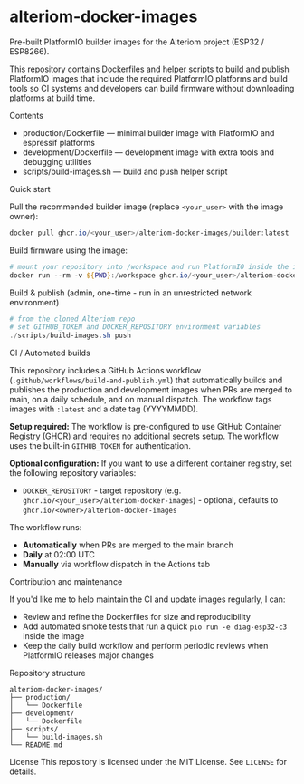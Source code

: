 # alteriom-docker-images

Pre-built PlatformIO builder images for the Alteriom project (ESP32 / ESP8266).

This repository contains Dockerfiles and helper scripts to build and publish PlatformIO images that include the required PlatformIO platforms and build tools so CI systems and developers can build firmware without downloading platforms at build time.

Contents
- production/Dockerfile  — minimal builder image with PlatformIO and espressif platforms
- development/Dockerfile — development image with extra tools and debugging utilities
- scripts/build-images.sh — build and push helper script

Quick start

Pull the recommended builder image (replace `<your_user>` with the image owner):

```powershell
docker pull ghcr.io/<your_user>/alteriom-docker-images/builder:latest
```

Build firmware using the image:

```powershell
# mount your repository into /workspace and run PlatformIO inside the image
docker run --rm -v ${PWD}:/workspace ghcr.io/<your_user>/alteriom-docker-images/builder:latest pio run -e diag-esp32-c3
```

Build & publish (admin, one-time - run in an unrestricted network environment)

```powershell
# from the cloned Alteriom repo
# set GITHUB_TOKEN and DOCKER_REPOSITORY environment variables
./scripts/build-images.sh push
```

CI / Automated builds

This repository includes a GitHub Actions workflow (`.github/workflows/build-and-publish.yml`) that automatically builds and publishes the production and development images when PRs are merged to main, on a daily schedule, and on manual dispatch. The workflow tags images with `:latest` and a date tag (YYYYMMDD). 

**Setup required:** The workflow is pre-configured to use GitHub Container Registry (GHCR) and requires no additional secrets setup. The workflow uses the built-in `GITHUB_TOKEN` for authentication.

**Optional configuration:** If you want to use a different container registry, set the following repository variables:

- `DOCKER_REPOSITORY` - target repository (e.g. `ghcr.io/<your_user>/alteriom-docker-images`) - optional, defaults to `ghcr.io/<owner>/alteriom-docker-images`

The workflow runs:
- **Automatically** when PRs are merged to the main branch
- **Daily** at 02:00 UTC  
- **Manually** via workflow dispatch in the Actions tab

Contribution and maintenance

If you'd like me to help maintain the CI and update images regularly, I can:

- Review and refine the Dockerfiles for size and reproducibility
- Add automated smoke tests that run a quick `pio run -e diag-esp32-c3` inside the image
- Keep the daily build workflow and perform periodic reviews when PlatformIO releases major changes

Repository structure

```
alteriom-docker-images/
├── production/
│   └── Dockerfile
├── development/
│   └── Dockerfile
├── scripts/
│   └── build-images.sh
└── README.md
```

License
This repository is licensed under the MIT License. See `LICENSE` for details.
